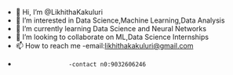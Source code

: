 - 👋 Hi, I’m @LikhithaKakuluri
- 👀 I’m interested in Data Science,Machine Learning,Data Analysis
- 🌱 I’m currently learning Data Science and Neural Networks
- 💞️ I’m looking to collaborate on ML,Data Science Internships 
- 📫 How to reach me -email:likhithakakuluri@gmail.com
-                    -contact n0:9032606246

<!---
LikhithaKakuluri/LikhithaKakuluri is a ✨ special ✨ repository because its `README.md` (this file) appears on your GitHub profile.
You can click the Preview link to take a look at your changes.
--->
